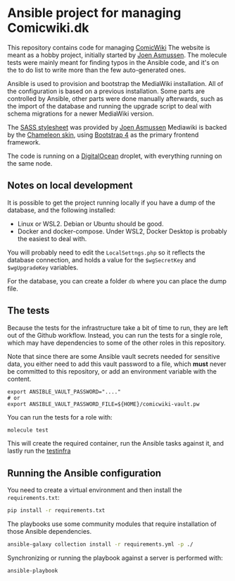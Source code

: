 # Ansible project for managing Comicwiki.dk #

This repository contains code for managing [ComicWiki](https://comicwiki.dk/wiki/Forside)  The website
is meant as a hobby project, initially started by [Joen Asmussen](http://moc.co).  The molecule
tests were mainly meant for finding typos in the Ansible code, and it's on the to do
list to write more than the few auto-generated ones.

Ansible is used to provision and bootstrap the MediaWiki installation.  All of the
configuration is based on a previous installation.  Some parts are controlled by
Ansible, other parts were done manually afterwards, such as the import of the database
and running the upgrade script to deal with schema migrations for a newer MediaWiki version.

The [SASS stylesheet](https://sass-lang.com/) was provided by [Joen Asmussen](http://moc.co)
Mediawiki is backed by the [Chameleon skin](https://www.mediawiki.org/wiki/Skin:Chameleon),
using [Bootstrap 4](https://getbootstrap.com/docs/4.1/getting-started/introduction/) as the
primary frontend framework.

The code is running on a [DigitalOcean](https://www.digitalocean.com) droplet, with everything
running on the same node.

## Notes on local development

It is possible to get the project running locally if you have a dump of the database, and the
following installed:

* Linux or WSL2. Debian or Ubuntu should be good.
* Docker and docker-compose. Under WSL2, Docker Desktop is probably the easiest to deal with.

You will probably need to edit the `LocalSettngs.php` so it reflects the database connection,
and holds a value for the `$wgSecretKey` and `$wgUpgradeKey` variables.

For the database, you can create a folder `db` where you can place the dump file.

## The tests

Because the tests for the infrastructure take a bit of time to run, they are left out of the
Github workflow.  Instead, you can run the tests for a single role, which may have dependencies
to some of the other roles in this repository.

Note that since there are some Ansible vault secrets needed for sensitive data, you either need to
add this vault password to a file, which **must** never be committed to this repository, or add
an environment variable with the content.

```
export ANSIBLE_VAULT_PASSWORD="...."
# or
export ANSIBLE_VAULT_PASSWORD_FILE=${HOME}/comicwiki-vault.pw
```

You can run the tests for a role with:

```bash
molecule test
```

This will create the required container, run the Ansible tasks against it, and lastly run the
[testinfra](https://testinfra.readthedocs.io/)

## Running the Ansible configuration

You need to create a virtual environment and then install the `requirements.txt`:

```bash
pip install -r requirements.txt
```

The playbooks use some community modules that require installation of those Ansible dependencies.

```bash
ansible-galaxy collection install -r requirements.yml -p ./
```

Synchronizing or running the playbook against a server is performed with:

```bash
ansible-playbook
```
